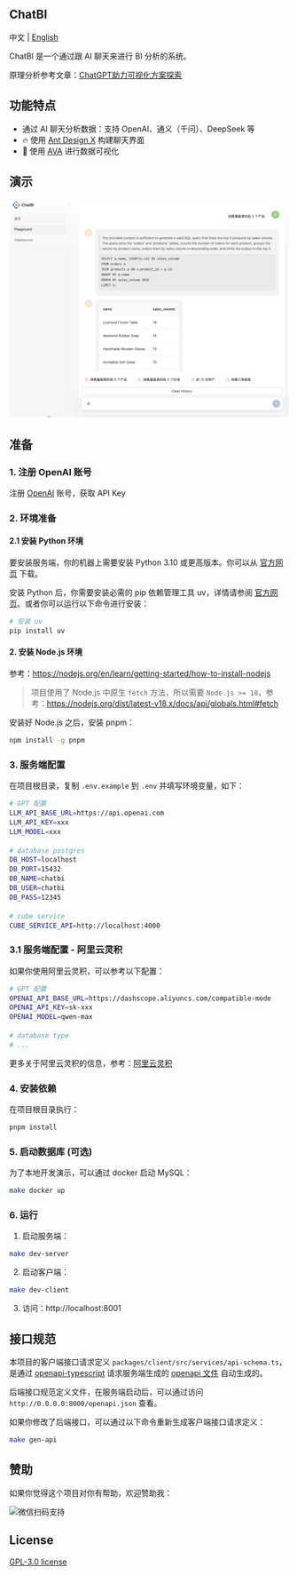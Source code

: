 ## ChatBI

中文 | [English](README.en.md)

ChatBI 是一个通过跟 AI 聊天来进行 BI 分析的系统。

原理分析参考文章：[ChatGPT助力可视化方案探索](https://zhuanlan.zhihu.com/p/631013261)

## 功能特点

- 通过 AI 聊天分析数据：支持 OpenAI、通义（千问）、DeepSeek 等
- 🔥 使用 [Ant Design X](https://x.ant.design/) 构建聊天界面
- 🚀 使用 [AVA](https://github.com/antvis/AVA/) 进行数据可视化

## 演示

![ava](./demos/ava.png)

## 准备

### 1. 注册 OpenAI 账号

注册 [OpenAI](https://openai.com/) 账号，获取 API Key

### 2. 环境准备


#### 2.1 安装 Python 环境
要安装服务端，你的机器上需要安装 Python 3.10 或更高版本。你可以从 [官方网页](https://www.python.org/downloads/) 下载。

安装 Python 后，你需要安装必需的 pip 依赖管理工具 uv，详情请参阅 [官方网页](https://docs.astral.sh/uv/getting-started/installation/)。或者你可以运行以下命令进行安装：

```bash
# 安装 uv
pip install uv
```

#### 2. 安装 Node.js 环境

参考：https://nodejs.org/en/learn/getting-started/how-to-install-nodejs

> 项目使用了 Node.js 中原生 `fetch` 方法，所以需要 `Node.js >= 18`，参考：https://nodejs.org/dist/latest-v18.x/docs/api/globals.html#fetch

安装好 Node.js 之后，安装 pnpm：

```bash
npm install -g pnpm
```

### 3. 服务端配置


在项目根目录，复制 `.env.example` 到 `.env` 并填写环境变量，如下：
  
```bash
# GPT 配置
LLM_API_BASE_URL=https://api.openai.com
LLM_API_KEY=xxx
LLM_MODEL=xxx

# database postgres
DB_HOST=localhost
DB_PORT=15432
DB_NAME=chatbi
DB_USER=chatbi
DB_PASS=12345

# cube service
CUBE_SERVICE_API=http://localhost:4000

```

### 3.1 服务端配置 - 阿里云灵积

如果你使用阿里云灵积，可以参考以下配置：

```bash
# GPT 配置
OPENAI_API_BASE_URL=https://dashscope.aliyuncs.com/compatible-mode
OPENAI_API_KEY=sk-xxx
OPENAI_MODEL=qwen-max

# database type
# ...
```

更多关于阿里云灵积的信息，参考：[阿里云灵积](https://help.aliyun.com/zh/dashscope/developer-reference/compatibility-of-openai-with-dashscope?spm=a2c4g.11186623.0.0.53ca2a9dia9CNJ)


### 4. 安装依赖

在项目根目录执行：
  
```bash
pnpm install
```

### 5. 启动数据库 (可选)

为了本地开发演示，可以通过 docker 启动 MySQL：

```bash
make docker up
```

### 6. 运行

1. 启动服务端：

```bash
make dev-server
```

2. 启动客户端：

```bash
make dev-client
```

3. 访问：http://localhost:8001

## 接口规范

本项目的客户端接口请求定义 `packages/client/src/services/api-schema.ts`，是通过 [openapi-typescript](https://openapi-ts.dev/) 请求服务端生成的 [openapi 文件](http://0.0.0.0:8000/openapi.json) 自动生成的。

后端接口规范定义文件，在服务端启动后，可以通过访问 `http://0.0.0.0:8000/openapi.json` 查看。

如果你修改了后端接口，可以通过以下命令重新生成客户端接口请求定义：

```bash
make gen-api
```

## 赞助

如果你觉得这个项目对你有帮助，欢迎赞助我：

<img width="300" src="https://static.sls.plus/wechat.jpg" alt="微信扫码支持"/>

## License

[GPL-3.0 license](./LICENSE)
